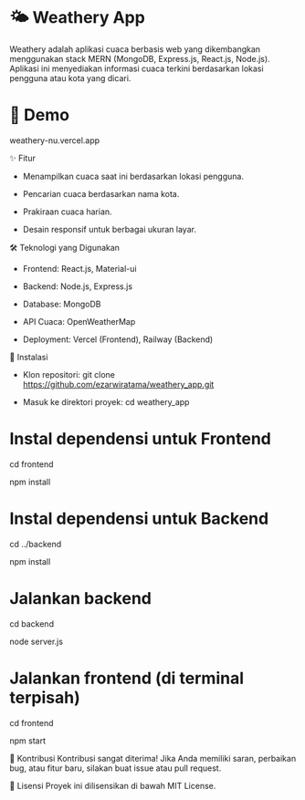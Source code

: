 # 🌤️ Weathery App

Weathery adalah aplikasi cuaca berbasis web yang dikembangkan menggunakan stack MERN (MongoDB, Express.js, React.js, Node.js). Aplikasi ini menyediakan informasi cuaca terkini berdasarkan lokasi pengguna atau kota yang dicari.

# 🔗 Demo

weathery-nu.vercel.app

✨ Fitur
- Menampilkan cuaca saat ini berdasarkan lokasi pengguna.

- Pencarian cuaca berdasarkan nama kota.

- Prakiraan cuaca harian.

- Desain responsif untuk berbagai ukuran layar.


🛠️ Teknologi yang Digunakan

- Frontend: React.js, Material-ui

- Backend: Node.js, Express.js

- Database: MongoDB

- API Cuaca: OpenWeatherMap

- Deployment: Vercel (Frontend), Railway (Backend)

🚀 Instalasi
- Klon repositori:
git clone https://github.com/ezarwiratama/weathery_app.git

- Masuk ke direktori proyek:
cd weathery_app

# Instal dependensi untuk Frontend
cd frontend

npm install

# Instal dependensi untuk Backend
cd ../backend

npm install

# Jalankan backend
cd backend

node server.js

# Jalankan frontend (di terminal terpisah)
cd frontend

npm start


🤝 Kontribusi
Kontribusi sangat diterima! Jika Anda memiliki saran, perbaikan bug, atau fitur baru, silakan buat issue atau pull request.


📄 Lisensi
Proyek ini dilisensikan di bawah MIT License.
